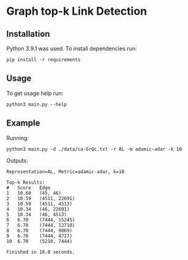 # Graph top-k Link Detection

## Installation

Python 3.9.1 was used. To install dependencies run:

    pip install -r requirements

## Usage

To get usage help run:

    python3 main.py --help

## Example

Running:

    python3 main.py -d ./data/ca-GrQc.txt -r AL -m adamic-adar -k 10

Outputs:

    Representation=AL, Metric=adamic-adar, k=10

    Top-k Results:
    #   Score   Edge
    1   10.60   (45, 46)
    2   10.59   (4511, 22691)
    3   10.59   (4511, 4513)
    4   10.34   (46, 22691)
    5   10.34   (46, 4513)
    6   6.70    (7444, 15245)
    7   6.70    (7444, 12710)
    8   6.70    (7444, 9869)
    9   6.70    (7444, 8727)
    10  6.70    (5210, 7444)
    
    Finished in 18.0 seconds.
